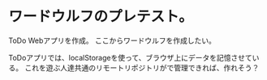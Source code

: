 # ワードウルフのプレテスト。

ToDo  Webアプリを作成。
ここからワードウルフを作成したい。

ToDoアプリでは、localStorageを使って、ブラウザ上にデータを記憶させている。
これを遊ぶ人達共通のリモートリポジトリがで管理できれば、作れそう？
